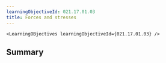 ```yaml
---
learningObjectiveId: 021.17.01.03
title: Forces and stresses
---
```


```tsx eval
<LearningOBjectives learningObjectiveId={021.17.01.03} />
```

## Summary
